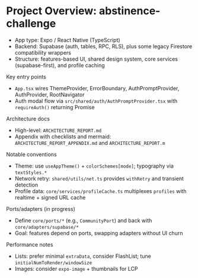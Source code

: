 # Project Overview: abstinence-challenge

- App type: Expo / React Native (TypeScript)
- Backend: Supabase (auth, tables, RPC, RLS), plus some legacy Firestore compatibility wrappers
- Structure: features-based UI, shared design system, core services (supabase-first), and profile caching

Key entry points
- `App.tsx` wires ThemeProvider, ErrorBoundary, AuthPromptProvider, AuthProvider, RootNavigator
- Auth modal flow via `src/shared/auth/AuthPromptProvider.tsx` with `requireAuth()` returning Promise<boolean>

Architecture docs
- High-level: `ARCHITECTURE_REPORT.md`
- Appendix with checklists and mermaid: `ARCHITECTURE_REPORT_APPENDIX.md` and `ARCHITECTURE_REPORT.m`

Notable conventions
- Theme: use `useAppTheme()` + `colorSchemes[mode]`; typography via `textStyles.*`
- Network retry: `shared/utils/net.ts` provides `withRetry` and transient detection
- Profile data: `core/services/profileCache.ts` multiplexes `profiles` with realtime + signed URL cache

Ports/adapters (in progress)
- Define `core/ports/*` (e.g., `CommunityPort`) and back with `core/adapters/supabase/*`
- Goal: features depend on ports, swapping adapters without UI churn

Performance notes
- Lists: prefer minimal `extraData`, consider FlashList; tune `initialNumToRender/windowSize`
- Images: consider `expo-image` + thumbnails for LCP

